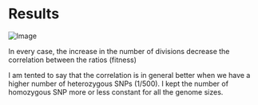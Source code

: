 Results
===

![Image](https://github.com/pilarcormo/Correlations/blob/master/Results/Rplot.redandblue.png?raw=false)

In every case, the increase in the number of divisions decrease the correlation between the ratios (fitness)


I am tented to say that the correlation is in general better when we have a higher number of heterozygous SNPs (1/500). I kept the number of homozygous SNP more or less constant for all the genome sizes. 




